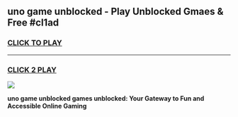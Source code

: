 
## uno game unblocked - Play Unblocked Gmaes & Free #cl1ad
<h3>
<a href="https://news.freeplayer.one?title=uno_game_unblocked&ref=26F">CLICK TO PLAY</a></h3>
<hr>

<h3>
<a href="https://news.freeplayer.one?title=uno_game_unblocked&ref=26F">CLICK 2 PLAY</a>
  
</h3>

<a href="https://news.freeplayer.one?title=uno_game_unblocked&ref=26F/"><img src="https://clearcache.store/games.png"></a>


**uno game unblocked games unblocked: Your Gateway to Fun and Accessible Online Gaming**
